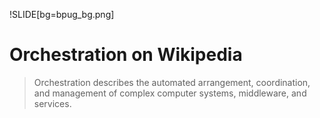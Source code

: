 !SLIDE[bg=bpug_bg.png]

# Orchestration on Wikipedia #

>Orchestration describes the automated arrangement, coordination,
> and management of complex computer systems, middleware, and services.
